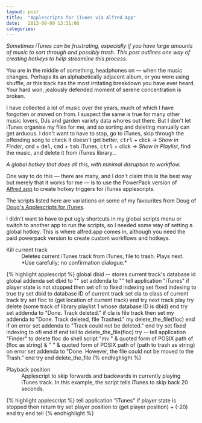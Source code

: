 ```yaml
---
layout: post
title:  "Applescripts for iTunes via Alfred App"
date:   2013-09-09 13:31:06
categories:
---
```


_Sometimes iTunes can be frustrating, especially if you have large amounts of music to sort through and possibly trash. This post outlines one way of creating hotkeys to help streamline this process._

You are in the middle of something, headphones on — when the music changes. Perhaps its an alphabetically adjacent album, or you were using shuffle, or this track has the most irritating breakdown you have ever heard. Your hard won, jealously defended moment of serene concentration is broken. 

I have collected a lot of music over the years, much of which I have forgotten or moved on from. I suspect the same is true for many other music lovers, DJs and garden variety data whores out there. But I don't let iTunes organise my files for me, and so sorting and deleting manually can get arduous. I don't want to have to stop, go to iTunes, skip through the offending song to check it doesn't get better, <kbd>ctrl</kbd> + click → *Show in Finder*, <kbd>cmd</kbd> + <kbd>del</kbd>, <kbd>cmd</kbd> + <kbd>tab</kbd> iTunes, <kbd>ctrl</kbd> + click → *Show in Playlist*, find the music, and delete it from iTunes library…

_A global hotkey that does all this, with minimal disruption to workflow._

One way to do this — there are many, and I don't claim this is the best way but merely that it works for me — is to use the PowerPack version of [Alfred.app](http://www.alfredapp.com/) to create hotkey triggers for iTunes applescripts.

The scripts listed here are variations on some of my favourites from Doug of [Doug's Applescripts for iTunes](http://dougscripts.com/itunes/). 

I didn't want to have to put ugly shortcuts in my global scripts menu or switch to another app to run the scripts, so I needed some way of setting a global hotkey. This is where alfred.app comes in, although you need the paid powerpack version to create custom workflows and hotkeys. 

<dl>
<dt>Kill current track</dt>
<dd>Deletes current iTunes track from iTunes, file to trash. Plays next. *Use carefully; no confirmation dialogue.*</dd>


{% highlight applescript %}
global dbid -- stores current track's database id
global addenda
set dbid to ""
set addenda to ""
tell application "iTunes"
	if player state is not stopped then
		set ofi to fixed indexing
		set fixed indexing to true
		try
			set dbid to database ID of current track
			set cla to class of current track
			try
				set floc to (get location of current track)
			end try
			next track
			play
			try
				delete (some track of library playlist 1 whose database ID is dbid)
			end try
			set addenda to "Done. Track deleted."
			if cla is file track then
				set my addenda to "Done. Track deleted, file Trashed."
				my delete_the_file(floc)
			end if
		on error
			set addenda to "Track could not be deleted."
		end try
		set fixed indexing to ofi
	end if
end tell
to delete_the_file(floc)
	try
		-- tell application "Finder" to delete floc
		do shell script "mv " & quoted form of POSIX path of (floc as string) & " " & quoted form of POSIX path of (path to trash as string)
	on error
		set addenda to "Done. However, the file could not be moved to the Trash."
	end try
end delete_the_file
{% endhighlight %}

<dt>Playback position</dt>
<dd>Applescript to skip forwards and backwards in currently playing iTunes track. In this example, the script tells iTunes to skip back 20 seconds.</dd>

{% highlight applescript %}
tell application "iTunes"
	if player state is stopped then return
	try
		set player position to (get player position) + (-20)
	end try
end tell
{% endhighlight %}
